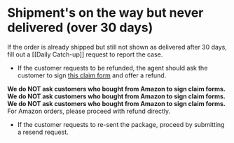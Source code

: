 # Shipment's on the way but never delivered (over 30 days)
If the order is already shipped but still not shown as delivered after 30 days, fill out a [[Daily Catch-up]] request to report the case. 

- If the customer requests to be refunded, the agent should ask the customer to sign [this claim form](https://drive.google.com/file/d/1FFeuMNBOA_R0Z844Gi5zmk06VxsUs6Q8/view?usp=sharing) and offer a refund.

**We do NOT ask customers who bought from Amazon to sign claim forms.**
**We do NOT ask customers who bought from Amazon to sign claim forms.**
**We do NOT ask customers who bought from Amazon to sign claim forms.**
For Amazon orders, please proceed with refund directly.

- If the customer requests to re-sent the package, proceed by submitting a resend request.
